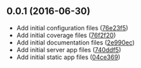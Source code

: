 <a name="0.0.1"></a>
## 0.0.1 (2016-06-30)

* Add initial configuration files ([76e23f5](https://github.com/adroaldof/generic-app-server/commit/76e23f5))
* Add initial coverage files ([76f2f20](https://github.com/adroaldof/generic-app-server/commit/76f2f20))
* Add initial documentation files ([2e990ec](https://github.com/adroaldof/generic-app-server/commit/2e990ec))
* Add initial server app files ([740ddf5](https://github.com/adroaldof/generic-app-server/commit/740ddf5))
* Add initial static app files ([04ce369](https://github.com/adroaldof/generic-app-server/commit/04ce369))



